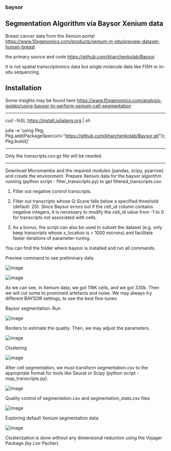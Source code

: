 ### baysor

## Segmentation Algorithm via Baysor Xenium data

Breast cancer data from the Xenium portal
https://www.10xgenomics.com/products/xenium-in-situ/preview-dataset-human-breast

the primary source and code
https://github.com/kharchenkolab/Baysor

It is not spatial transcriptomics data but single molecule data like FISH or in-situ sequencing.

## Installation

Some insights may be found here
https://www.10xgenomics.com/analysis-guides/using-baysor-to-perform-xenium-cell-segmentation

-----------------------------
curl -fsSL https://install.julialang.org | sh

julia -e 'using Pkg; Pkg.add(PackageSpec(url="https://github.com/kharchenkolab/Baysor.git")); Pkg.build()'

-----------------------------

Only the transcripts.csv.gz file will be needed.

---------------------------------------------------

Download Micromamba and the required modules (pandas, scipy, pyarrow) and create the environment.
Prepare Xenium data for the baysor algorithm running (python script - filter_transcripts.py) to get filtered_transcripts.csv.

1. Filter out negative control transcripts.
   
2. Filter out transcripts whose Q-Score falls below a specified threshold (default: 20).
Since Baysor errors out if the cell_id column contains negative integers, it is necessary to modify the cell_id value from -1 to 0 for transcripts not associated with cells.

3. As a bonus, the script can also be used to subset the dataset (e.g. only keep transcripts whose x_location is < 1000 microns) and facilitate faster iterations of parameter-tuning.

You can find the folder where baysor is installed and run all commands.

Preview command to see preliminary data

![image](https://github.com/Elena983/baysor/assets/68946912/b49d177b-4fc3-46e6-9371-cd30afa46756)

![image](https://github.com/Elena983/baysor/assets/68946912/b2f135f1-0eea-4d76-8ea7-63dd76ed5f52)

As we can see, in Xenium data, we got 118K cells, and we got 330k.
Then we will cut some to prominent artefacts and noise.
We may always try different BAYSOR settings, to see the best fine-tunes.  

Baysor segmentation. Run

![image](https://github.com/Elena983/baysor/assets/68946912/38955390-2944-4448-9cea-90b4dd86f6a1)

Borders to estimate the quality. Then, we may adjust the parameters.

![image](https://github.com/Elena983/baysor/assets/68946912/3377553c-3030-4be1-bc12-409aa512a022)

Clustering

![image](https://github.com/Elena983/baysor/assets/68946912/005ab003-7dd0-437a-9193-b99eb5143767)

After cell segmentation, we must transform segmentation.csv to the appropriate format for tools like Seurat or Scipy (python script - map_transcripts.py).

![image](https://github.com/Elena983/baysor/assets/68946912/457f711e-9efb-46a7-a2c1-a80a59e3b08a)

Quality control of segmentation.csv and segmentation_stats.csv files

![image](https://github.com/Elena983/baysor/assets/68946912/09e91075-aa44-4477-b8d2-edbb005faa69)

Exploring default Xenium segmentation data

![image](https://github.com/Elena983/baysor/assets/68946912/4e28aea8-3feb-4e5f-9fcd-768fcfb9b1fc)

Clusterization is done without any dimensional reduction using the Vojager Package (by Lior Pacher) 










